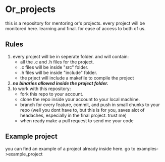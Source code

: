 # Or_projects
 this is a repository for mentoring or's projects.
 every project will be monitored here. learning and final.
 for ease of access to both of us.
 
 ## Rules
 1. every project will be in seperate folder. and will contain:
    - all the .c and .h files for the project.
    - .c files will be inside "src" folder.
    - .h files will be inside "include" folder.
    - the prject will include a makefile to compile the project
 2. ***no binaries allowed inside the project folder.***
 3. to work with this repository:
    - fork this repo to your account.
    - clone the repo inside your account to your local machine.
    - branch for every feature, commit, and push in small chunks to your repo (well you dont have to, but this is for you, saves alot of headaches, 
      especially in the final project. trust me)
    - when ready make a pull request to send me your code
   
## Example project
you can find an example of a project already inside here.
go to examples->example_project
